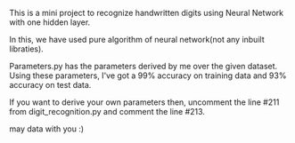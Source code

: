This is a mini project to recognize handwritten digits using Neural Network with one hidden layer.

In this, we have used pure algorithm of neural network(not any inbuilt libraties).

Parameters.py has the parameters derived by me over the given dataset.
Using these parameters, I've got a 99% accuracy on training data and 93% accuracy on test data.

If you want to derive your own parameters then, uncomment the line #211 from digit_recognition.py and comment the line #213.

may data with you :)
